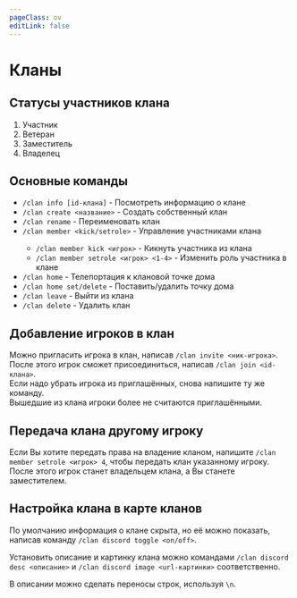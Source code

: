 ```yaml
---
pageClass: ov
editLink: false
---
```


# Кланы

## Статусы участников клана
1. Участник<br>
2. Ветеран<br>
3. Заместитель<br>
4. Владелец

## Основные команды
- `/clan info [id-клана]` - Посмотреть информацию о клане
- `/clan create <название>` - Создать собственный клан
- `/clan rename` - Переименовать клан <Badge type="warning" text="От Заместителя" />
- `/clan member <kick/setrole>` - Управление участниками клана <Badge type="warning" text="От Заместителя" />
    - `/clan member kick <игрок>` - Кикнуть участника из клана
    - `/clan member setrole <игрок> <1-4>` - Изменить роль участника в клане
- `/clan home` - Телепортация к клановой точке дома
- `/clan home set/delete` - Поставить/удалить точку дома <Badge type="warning" text="От Заместителя" />
- `/clan leave` - Выйти из клана
- `/clan delete` - Удалить клан <Badge type="danger" text="От Владельца" />

## Добавление игроков в клан
Можно пригласить игрока в клан, написав `/clan invite <ник-игрока>`.<br>
После этого игрок сможет присоединиться, написав `/clan join <id-клана>`.<br>
Если надо убрать игрока из приглашённых, снова напишите ту же команду.<br>
Вышедшие из клана игроки более не считаются приглашёнными.

## Передача клана другому игроку
Если Вы хотите передать права на владение кланом, напишите `/clan member setrole <игрок> 4`, чтобы передать клан указанному игроку.<br>
После этого игрок станет владельцем клана, а Вы станете заместителем.

## Настройка клана в карте кланов
По умолчанию информация о клане скрыта, но её можно показать, написав команду `/clan discord toggle <on/off>`.

Установить описание и картинку клана можно командами `/clan discord desc <описание>` и `/clan discord image <url-картинки>` соответственно.

В описании можно сделать переносы строк, используя `\n`.
